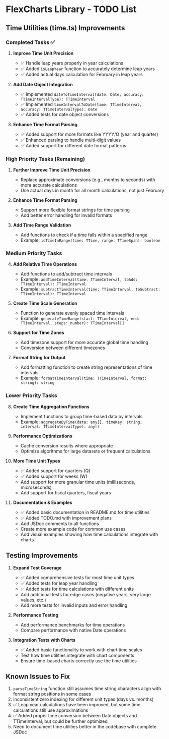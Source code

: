# FlexCharts Library - TODO List

## Time Utilities (time.ts) Improvements

### Completed Tasks ✅

1. **Improve Time Unit Precision**
   - ✅ Handle leap years properly in year calculations
   - ✅ Added `isLeapYear` function to accurately determine leap years
   - ✅ Added actual days calculation for February in leap years

2. **Add Date Object Integration**
   - ✅ Implemented `dateToTimeInterval(date: Date, accuracy: TTimeIntervalType): TTimeInterval`
   - ✅ Implemented `timeIntervalToDate(time: TTimeInterval, accuracy: TTimeIntervalType): Date`
   - ✅ Added tests for date object conversions

3. **Enhance Time Format Parsing**
   - ✅ Added support for more formats like YYYY/Q (year and quarter)
   - ✅ Enhanced parsing to handle multi-digit values
   - ✅ Added support for different date format patterns

### High Priority Tasks (Remaining)

1. **Further Improve Time Unit Precision**
   - Replace approximate conversions (e.g., months to seconds) with more accurate calculations
   - Use actual days in month for all month calculations, not just February

2. **Enhance Time Format Parsing**
   - Support more flexible format strings for time parsing
   - Add better error handling for invalid formats

3. **Add Time Range Validation**
   - Add functions to check if a time falls within a specified range
   - Example: `isTimeInRange(time: TTime, range: TTimeSpan): boolean`

### Medium Priority Tasks

4. **Add Relative Time Operations**
   - Add functions to add/subtract time intervals
   - Example: `addTimeInterval(time: TTimeInterval, toAdd: TTimeInterval): TTimeInterval`
   - Example: `subtractTimeInterval(time: TTimeInterval, toSubtract: TTimeInterval): TTimeInterval`

5. **Create Time Scale Generation**
   - Function to generate evenly spaced time intervals
   - Example: `generateTimeRange(start: TTimeInterval, end: TTimeInterval, steps: number): TTimeInterval[]`

6. **Support for Time Zones**
   - Add timezone support for more accurate global time handling
   - Conversion between different timezones

7. **Format String for Output**
   - Add formatting function to create string representations of time intervals
   - Example: `formatTimeInterval(time: TTimeInterval, format: string): string`

### Lower Priority Tasks

8. **Create Time Aggregation Functions**
   - Implement functions to group time-based data by intervals
   - Example: `aggregateByTime(data: any[], timeKey: string, interval: TTimeIntervalType): any[]`

9. **Performance Optimizations**
    - Cache conversion results where appropriate
    - Optimize algorithms for large datasets or frequent calculations

10. **More Time Unit Types**
    - ✅ Added support for quarters (Q)
    - ✅ Added support for weeks (W)
    - Add support for more granular time units (milliseconds, microseconds)
    - Add support for fiscal quarters, fiscal years

11. **Documentation & Examples**
    - ✅ Added basic documentation in README.md for time utilities
    - ✅ Added TODO.md with improvement plans
    - Add JSDoc comments to all functions
    - Create more example code for common use cases
    - Add visual examples showing how time calculations integrate with charts

## Testing Improvements

1. **Expand Test Coverage**
   - ✅ Added comprehensive tests for most time unit types
   - ✅ Added tests for leap year handling
   - ✅ Added tests for time calculations with different units
   - Add additional tests for edge cases (negative years, very large values, etc.)
   - Add more tests for invalid inputs and error handling

2. **Performance Testing**
   - Add performance benchmarks for time operations
   - Compare performance with native Date operations

3. **Integration Tests with Charts**
   - ✅ Added basic functionality to work with chart time scales
   - Test how time utilities integrate with chart components
   - Ensure time-based charts correctly use the time utilities

## Known Issues to Fix

1. `parseTimeString` function still assumes time string characters align with format string positions in some cases
2. Inconsistent zero indexing for different unit types (days vs. months)
3. ✅ Leap year calculations have been improved, but some time calculations still use approximations
4. ✅ Added proper time conversion between Date objects and TTimeInterval, but could be further optimized
5. Need to document time utilities better in the codebase with complete JSDoc
